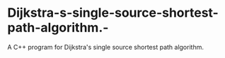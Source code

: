 # Dijkstra-s-single-source-shortest-path-algorithm.-
A C++ program for Dijkstra's single source shortest path algorithm. 
